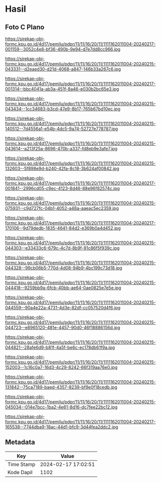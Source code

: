 # Hasil

## Foto C Plano

https://sirekap-obj-formc.kpu.go.id/4d17/pemilu/pdpr/11/11/16/20/11/1111162011004-20240217-001159--3052c4e8-bf36-490b-9e94-d7e7dd8cc966.jpg

https://sirekap-obj-formc.kpu.go.id/4d17/pemilu/pdpr/11/11/16/20/11/1111162011004-20240215-043331--d2eaed30-d21d-4068-a847-146b33a267c6.jpg

https://sirekap-obj-formc.kpu.go.id/4d17/pemilu/pdpr/11/11/16/20/11/1111162011004-20240217-001314--bbc4041a-ab3a-451f-8a46-e030b2bc65e3.jpg

https://sirekap-obj-formc.kpu.go.id/4d17/pemilu/pdpr/11/11/16/20/11/1111162011004-20240215-043434--1cc34683-b3cd-47e9-8b17-765b67bd10ec.jpg

https://sirekap-obj-formc.kpu.go.id/4d17/pemilu/pdpr/11/11/16/20/11/1111162011004-20240215-140512--7d4556a1-e54b-4dc5-9a74-52727e778787.jpg

https://sirekap-obj-formc.kpu.go.id/4d17/pemilu/pdpr/11/11/16/20/11/1111162011004-20240215-043614--a213f25a-8696-470b-a337-fd8eb9e3afe7.jpg

https://sirekap-obj-formc.kpu.go.id/4d17/pemilu/pdpr/11/11/16/20/11/1111162011004-20240215-132603--5f898e9d-b240-42fa-8c18-3b624af00842.jpg

https://sirekap-obj-formc.kpu.go.id/4d17/pemilu/pdpr/11/11/16/20/11/1111162011004-20240217-001841--2996cd05-c9ec-4123-8d46-88e96f82574c.jpg

https://sirekap-obj-formc.kpu.go.id/4d17/pemilu/pdpr/11/11/16/20/11/1111162011004-20240215-075931--c9d727fc-04b1-4052-a48a-aaeac5ec2359.jpg

https://sirekap-obj-formc.kpu.go.id/4d17/pemilu/pdpr/11/11/16/20/11/1111162011004-20240217-170106--9d79dedb-1835-4641-84d2-e369b0a4d452.jpg

https://sirekap-obj-formc.kpu.go.id/4d17/pemilu/pdpr/11/11/16/20/11/1111162011004-20240215-044303--e33433c6-679c-4c7d-8b9f-91c86f5f939c.jpg

https://sirekap-obj-formc.kpu.go.id/4d17/pemilu/pdpr/11/11/16/20/11/1111162011004-20240215-044328--99cb06b5-770d-4d08-94b9-4bc199c73d18.jpg

https://sirekap-obj-formc.kpu.go.id/4d17/pemilu/pdpr/11/11/16/20/11/1111162011004-20240215-044418--9259bb9a-6fcb-40bb-ae64-0ae0825e7e5e.jpg

https://sirekap-obj-formc.kpu.go.id/4d17/pemilu/pdpr/11/11/16/20/11/1111162011004-20240215-044559--90a4e22a-4731-4d3e-82df-cc057520d4f6.jpg

https://sirekap-obj-formc.kpu.go.id/4d17/pemilu/pdpr/11/11/16/20/11/1111162011004-20240215-044723--e8965120-481e-4457-90d0-46f18886156d.jpg

https://sirekap-obj-formc.kpu.go.id/4d17/pemilu/pdpr/11/11/16/20/11/1111162011004-20240215-044821--28afe6d9-b81f-4a5f-be6c-ec178db61f9a.jpg

https://sirekap-obj-formc.kpu.go.id/4d17/pemilu/pdpr/11/11/16/20/11/1111162011004-20240215-152003--1c16c0a7-16d3-4c29-8242-66f319aa76e0.jpg

https://sirekap-obj-formc.kpu.go.id/4d17/pemilu/pdpr/11/11/16/20/11/1111162011004-20240215-131842--75ca7189-baed-4357-8239-bf9e0f18cedb.jpg

https://sirekap-obj-formc.kpu.go.id/4d17/pemilu/pdpr/11/11/16/20/11/1111162011004-20240215-045034--014e7bcc-1ba2-4e61-8d16-dc7fee22bc12.jpg

https://sirekap-obj-formc.kpu.go.id/4d17/pemilu/pdpr/11/11/16/20/11/1111162011004-20240217-165538--7744dba9-18ac-44d1-bfc9-3d44fea2ddc2.jpg


## Metadata

| Key        | Value               |
| ---------- | ------------------- |
| Time Stamp | 2024-02-17 17:02:51 |
| Kode Dapil | 1102                |



